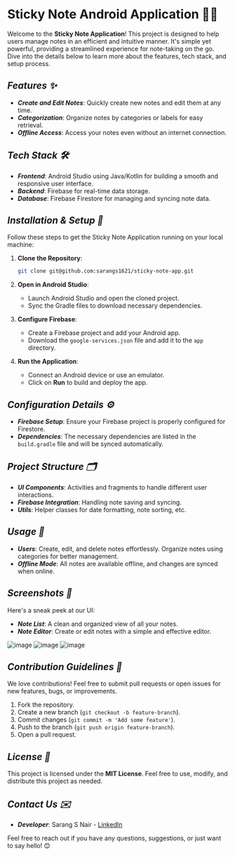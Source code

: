 # Sticky Note Android Application 📒📱

Welcome to the **Sticky Note Application**! This project is designed to help users manage notes in an efficient and intuitive manner. It's simple yet powerful, providing a streamlined experience for note-taking on the go. Dive into the details below to learn more about the features, tech stack, and setup process.

## __*Features ✨*__
- __*Create and Edit Notes*__: Quickly create new notes and edit them at any time.
- __*Categorization*__: Organize notes by categories or labels for easy retrieval.
- __*Offline Access*__: Access your notes even without an internet connection.

## __*Tech Stack 🛠️*__
- __*Frontend*__: Android Studio using Java/Kotlin for building a smooth and responsive user interface.
- __*Backend*__: Firebase for real-time data storage.
- __*Database*__: Firebase Firestore for managing and syncing note data.

## __*Installation & Setup 🚀*__

Follow these steps to get the Sticky Note Application running on your local machine:

1. **Clone the Repository**:
   ```bash
   git clone git@github.com:sarangs1621/sticky-note-app.git
   ```
2. **Open in Android Studio**:
   - Launch Android Studio and open the cloned project.
   - Sync the Gradle files to download necessary dependencies.

3. **Configure Firebase**:
   - Create a Firebase project and add your Android app.
   - Download the `google-services.json` file and add it to the `app` directory.

4. **Run the Application**:
   - Connect an Android device or use an emulator.
   - Click on **Run** to build and deploy the app.

## __*Configuration Details ⚙️*__
- __*Firebase Setup*__: Ensure your Firebase project is properly configured for Firestore.
- __*Dependencies*__: The necessary dependencies are listed in the `build.gradle` file and will be synced automatically.

## __*Project Structure 🗂️*__
- __*UI Components*__: Activities and fragments to handle different user interactions.
- __*Firebase Integration*__: Handling note saving and syncing.
- __*Utils*__: Helper classes for date formatting, note sorting, etc.

## __*Usage 🧭*__
- __*Users*__: Create, edit, and delete notes effortlessly. Organize notes using categories for better management.
- __*Offline Mode*__: All notes are available offline, and changes are synced when online.

## __*Screenshots 📸*__
Here's a sneak peek at our UI:
- __*Note List*__: A clean and organized view of all your notes.
- __*Note Editor*__: Create or edit notes with a simple and effective editor.

  
![image](https://github.com/user-attachments/assets/65d1301d-a11b-404c-bef3-3572b90ba3f2)
![image](https://github.com/user-attachments/assets/003873b8-905e-4418-8c0c-e6a30cde721c)
![image](https://github.com/user-attachments/assets/ef4df29e-e3ec-4fb8-9dcb-ea20b151cd7d)


## __*Contribution Guidelines 🤝*__
We love contributions! Feel free to submit pull requests or open issues for new features, bugs, or improvements.

1. Fork the repository.
2. Create a new branch (`git checkout -b feature-branch`).
3. Commit changes (`git commit -m 'Add some feature'`).
4. Push to the branch (`git push origin feature-branch`).
5. Open a pull request.

## __*License 📄*__
This project is licensed under the **MIT License**. Feel free to use, modify, and distribute this project as needed.

## __*Contact Us ✉️*__
- __*Developer*__: Sarang S Nair - [LinkedIn](https://www.linkedin.com/in/sarangsnair1621/)

Feel free to reach out if you have any questions, suggestions, or just want to say hello! 😊

